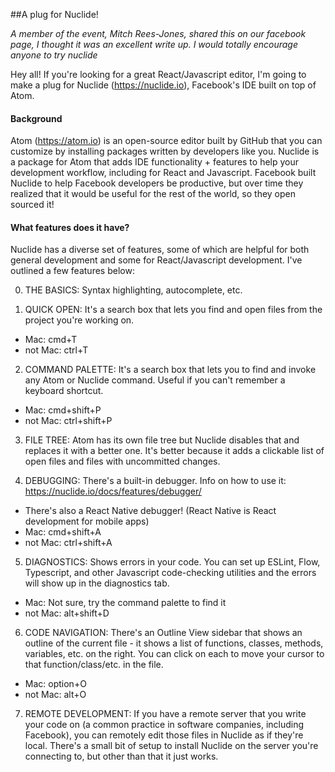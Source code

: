 ##A plug for Nuclide!

*A member of the event, Mitch Rees-Jones, shared this on our facebook page, I thought it was an excellent write up. I would totally encourage anyone to try nuclide*

Hey all! If you're looking for a great React/Javascript editor, I'm going to make a plug for Nuclide (https://nuclide.io), Facebook's IDE built on top of Atom.

#### Background 
Atom (https://atom.io) is an open-source editor built by GitHub that you can customize by installing packages written by developers like you. Nuclide is a package for Atom that adds IDE functionality + features to help your development workflow, including for React and Javascript. Facebook built Nuclide to help Facebook developers be productive, but over time they realized that it would be useful for the rest of the world, so they open sourced it!

#### What features does it have?
Nuclide has a diverse set of features, some of which are helpful for both general development and some for React/Javascript development. I've outlined a few features below:

0. THE BASICS: Syntax highlighting, autocomplete, etc.

1. QUICK OPEN: It's a search box that lets you find and open files from the project you're working on.

* Mac: cmd+T
* not Mac: ctrl+T 

2. COMMAND PALETTE: It's a search box that lets you to find and invoke any Atom or Nuclide command. Useful if you can't remember a keyboard shortcut.

- Mac: cmd+shift+P
- not Mac: ctrl+shift+P

3. FILE TREE: Atom has its own file tree but Nuclide disables that and replaces it with a better one. It's better because it adds a clickable list of open files and files with uncommitted changes.

4. DEBUGGING: There's a built-in debugger. Info on how to use it: https://nuclide.io/docs/features/debugger/

- There's also a React Native debugger! (React Native is React development for mobile apps)
- Mac: cmd+shift+A
- not Mac: ctrl+shift+A

5. DIAGNOSTICS: Shows errors in your code. You can set up ESLint, Flow, Typescript, and other Javascript code-checking utilities and the errors will show up in the diagnostics tab.

- Mac: Not sure, try the command palette to find it
- not Mac: alt+shift+D

6. CODE NAVIGATION: There's an Outline View sidebar that shows an outline of the current file - it shows a list of functions, classes, methods, variables, etc. on the right. You can click on each to move your cursor to that function/class/etc. in the file.

- Mac: option+O
- not Mac: alt+O

7. REMOTE DEVELOPMENT: If you have a remote server that you write your code on (a common practice in software companies, including Facebook), you can remotely edit those files in Nuclide as if they're local. There's a small bit of setup to install Nuclide on the server you're connecting to, but other than that it just works.
